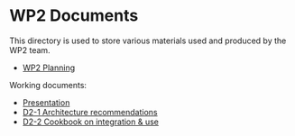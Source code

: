 # WP2 Documents

This directory is used to store various materials used and produced by the WP2 team.
  * [WP2 Planning](w2-planning.md)

Working documents:

  * [Presentation](https://docs.google.com/presentation/d/1xKMP_4I1v0JsSmlbNp-XXGfCms4An2cU8KEwzGDX0rs/edit#slide=id.p)
  * [D2-1 Architecture recommendations](https://docs.google.com/document/d/1V154mfO4pkOXuNOljZeN2V80DoxmtZnTvA-Q3UO2Y6o/edit#)
  * [D2-2 Cookbook on integration & use](https://docs.google.com/document/d/1lrE_yS7X5XhKTALaAK6uun17dWH6wO5x6iNz689tnpM/edit) 
